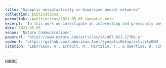 ```yaml
---
title: "Synaptic metaplasticity in binarized neural networks"
collection: publications
permalink: /publications/2021-05-05-synaptic-meta
excerpt: 'In this work we investigate an interesting and previously unexplored link between the optimization process of binarized neural networks (BNNs) and neuroscience theories of synaptic metaplasticity. We show how to modify the training process of BNNs to mitigate forgetting and achieve continual learning.'
date: 2021-05-05
venue: 'Nature Communications'
paperurl: 'https://www.nature.com/articles/s41467-021-22768-y'
codeurl: 'https://github.com/Laborieux-Axel/SynapticMetaplasticityBNN'
citation: 'Laborieux, A., Ernoult, M., Hirtzlin, T., & Querlioz, D. (2021). Synaptic metaplasticity in binarized neural networks. <i>Nature communications</i>, 12(1), 1-12.'
---
```


[paper](https://www.nature.com/articles/s41467-021-22768-y)

